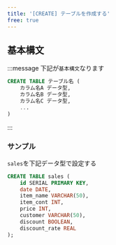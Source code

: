 ```yaml
---
title: '[CREATE] テーブルを作成する'
free: true
---
```


## 基本構文

:::message
下記が`基本構文`なります

```sql
CREATE TABLE テーブル名 (
    カラム名A データ型,
    カラム名B データ型,
    カラム名C データ型,
    ...
)
```

:::

### サンプル

`sales`を下記データ型で設定する

```sql
CREATE TABLE sales (
    id SERIAL PRIMARY KEY,
    date DATE,
    item_name VARCHAR(50),
    item_cont INT,
    price INT,
    customer VARCHAR(50),
    discount BOOLEAN,
    discount_rate REAL
);
```